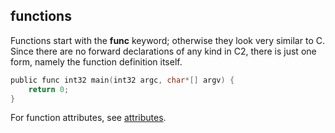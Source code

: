 ## functions

Functions start with the __func__ keyword; otherwise they look very similar to
C. Since there are no forward declarations of any kind in C2, there is just one
form, namely the function definition itself.

```c
public func int32 main(int32 argc, char*[] argv) {
    return 0;
}
```

For function attributes, see [attributes](attributes.md).
